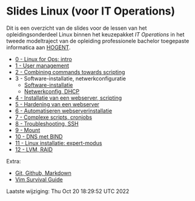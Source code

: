 # Slides Linux (voor IT Operations)

Dit is een overzicht van de slides voor de lessen van het opleidingsonderdeel Linux binnen het keuzepakket *IT Operations* in het tweede modeltraject van de opleiding professionele bachelor toegepaste informatica aan [HOGENT](https://www.hogent.be/).

- [0 - Linux for Ops: intro](00-linux-ops-intro.html)
- [1 - User management](01-user-mgmt.html)
- [2 - Combining commands towards scripting](02-towards-scripting.html)
- 3 - Software-installatie, netwerkconfiguratie
    - [Software-installatie](03-software-installatie.html)
    - [Netwerkconfig, DHCP](03-netwerkconfiguratie.html)
- [4 - Installatie van een webserver, scripting](04-installatie-webserver.html)
- [5 - Hardening van een webserver](05-hardening.html)
- [6 - Automatiseren webserverinstallatie](06-automatiseren.html)
- [7 - Complexe scripts, cronjobs](07-scripting-cronjobs.html)
- [8 - Troubleshooting, SSH](08-troubleshooting.html)
- [9 - Mount](09-mount.html)
- [10 - DNS met BIND](10-bind.html)
- [11 - Linux installatie: expert-modus](11-expert-installatie.html)
- [12 - LVM, RAID](12-LVM-RAID.html)

Extra:

- [Git, Github, Markdown](99-git-survival-guide.html)
- [Vim Survival Guide](99-vim-survival-guide.html)

Laatste wijziging: Thu Oct 20 18:29:52 UTC 2022